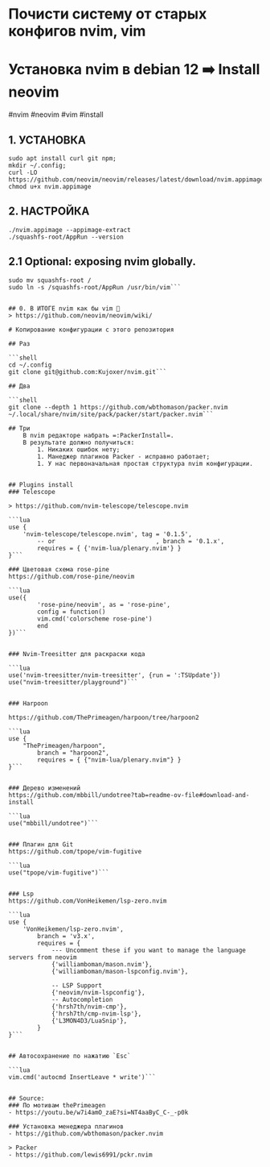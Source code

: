 # Почисти систему от старых конфигов nvim, vim
# Установка nvim в debian 12 ➡️ Install neovim


#nvim #neovim #vim #install

## 1. УСТАНОВКА
``` "shell"
sudo apt install curl git npm;
mkdir ~/.config;
curl -LO https://github.com/neovim/neovim/releases/latest/download/nvim.appimage
chmod u+x nvim.appimage
```

## 2. НАСТРОЙКА
``` "shell"
./nvim.appimage --appimage-extract
./squashfs-root/AppRun --version
```

## 2.1 Optional: exposing nvim globally.
```shell 
sudo mv squashfs-root /
sudo ln -s /squashfs-root/AppRun /usr/bin/vim```


## 0. В ИТОГЕ nvim как бы vim 🙈
> https://github.com/neovim/neovim/wiki/

# Копирование конфигурации с этого репозитория

## Раз 

```shell
cd ~/.config
git clone git@github.com:Kujoxer/nvim.git```

## Два

```shell 
git clone --depth 1 https://github.com/wbthomason/packer.nvim ~/.local/share/nvim/site/pack/packer/start/packer.nvim```

## Три
    В nvim редакторе набрать =:PackerInstall=.
    В результате должно получиться:
        1. Никаких ошибок нету;
        1. Манеджер плагинов Packer - исправно работает;
        1. У нас первоначальная простая структура nvim конфигурации.


## Plugins install
### Telescope 

> https://github.com/nvim-telescope/telescope.nvim

```lua
use {
    'nvim-telescope/telescope.nvim', tag = '0.1.5',
        -- or                            , branch = '0.1.x',
        requires = { {'nvim-lua/plenary.nvim'} }
}```

### Цветовая схема rose-pine
https://github.com/rose-pine/neovim

```lua
use({ 
        'rose-pine/neovim', as = 'rose-pine',
        config = function()
        vim.cmd('colorscheme rose-pine')
        end
})```


### Nvim-Treesitter для раскраски кода

```lua
use('nvim-treesitter/nvim-treesitter', {run = ':TSUpdate'})
use("nvim-treesitter/playground")```


### Harpoon

https://github.com/ThePrimeagen/harpoon/tree/harpoon2

```lua
use {
    "ThePrimeagen/harpoon",
        branch = "harpoon2",
        requires = { {"nvim-lua/plenary.nvim"} }
}```


### Дерево изменений 
https://github.com/mbbill/undotree?tab=readme-ov-file#download-and-install

```lua
use("mbbill/undotree")```


### Плагин для Git
https://github.com/tpope/vim-fugitive

```lua
use("tpope/vim-fugitive")```


### Lsp 
https://github.com/VonHeikemen/lsp-zero.nvim

```lua
use {
    'VonHeikemen/lsp-zero.nvim',
        branch = 'v3.x',
        requires = {
            --- Uncomment these if you want to manage the language servers from neovim
            {'williamboman/mason.nvim'},
            {'williamboman/mason-lspconfig.nvim'},

            -- LSP Support
            {'neovim/nvim-lspconfig'},
            -- Autocompletion
            {'hrsh7th/nvim-cmp'},
            {'hrsh7th/cmp-nvim-lsp'},
            {'L3MON4D3/LuaSnip'},
        }
}```


## Автосохранение по нажатию `Esc`

```lua 
vim.cmd('autocmd InsertLeave * write')```


## Source:
### По мотивам thePrimeagen
- https://youtu.be/w7i4amO_zaE?si=NT4aaByC_C-_-p0k

### Установка менеджера плагинов
- https://github.com/wbthomason/packer.nvim 

> Packer
- https://github.com/lewis6991/pckr.nvim



